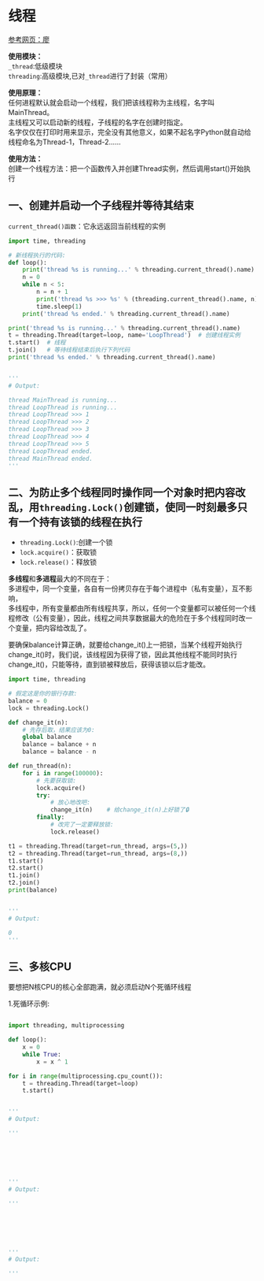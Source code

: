 # 线程

[参考网页：廖](https://www.liaoxuefeng.com/wiki/1016959663602400/1017629247922688)

**使用模块：**  
`_thread`:低级模块  
`threading`:高级模块,已对`_thread`进行了封装（常用）  


**使用原理：**  
任何进程默认就会启动一个线程，我们把该线程称为主线程，名字叫MainThread。  
主线程又可以启动新的线程，子线程的名字在创建时指定。  
名字仅仅在打印时用来显示，完全没有其他意义，如果不起名字Python就自动给线程命名为Thread-1，Thread-2……  


**使用方法：**  
创建一个线程方法：把一个函数传入并创建Thread实例，然后调用start()开始执行


## 一、创建并启动一个子线程并等待其结束  

`current_thread()函数`：它永远返回当前线程的实例


```python
import time, threading

# 新线程执行的代码:
def loop():
    print('thread %s is running...' % threading.current_thread().name)
    n = 0
    while n < 5:
        n = n + 1
        print('thread %s >>> %s' % (threading.current_thread().name, n))
        time.sleep(1)
    print('thread %s ended.' % threading.current_thread().name)

print('thread %s is running...' % threading.current_thread().name)
t = threading.Thread(target=loop, name='LoopThread')  # 创建线程实例
t.start()  # 线程
t.join()   # 等待线程结束后执行下列代码
print('thread %s ended.' % threading.current_thread().name)


'''
# Output:

thread MainThread is running...
thread LoopThread is running...
thread LoopThread >>> 1
thread LoopThread >>> 2
thread LoopThread >>> 3
thread LoopThread >>> 4
thread LoopThread >>> 5
thread LoopThread ended.
thread MainThread ended.
'''
```







## 二、为防止多个线程同时操作同一个对象时把内容改乱，用`threading.Lock()`创建锁，使同一时刻最多只有一个持有该锁的线程在执行

* `threading.Lock()`:创建一个锁
* `lock.acquire()`：获取锁
* `lock.release()`：释放锁

**多线程**和**多进程**最大的不同在于：  
多进程中，同一个变量，各自有一份拷贝存在于每个进程中（私有变量），互不影响，  
多线程中，所有变量都由所有线程共享，所以，任何一个变量都可以被任何一个线程修改（公有变量），因此，线程之间共享数据最大的危险在于多个线程同时改一个变量，把内容给改乱了。


要确保balance计算正确，就要给change_it()上一把锁，当某个线程开始执行change_it()时，我们说，该线程因为获得了锁，因此其他线程不能同时执行change_it()，只能等待，直到锁被释放后，获得该锁以后才能改。

```python
import time, threading

# 假定这是你的银行存款:
balance = 0
lock = threading.Lock()

def change_it(n):
    # 先存后取，结果应该为0:
    global balance
    balance = balance + n
    balance = balance - n

def run_thread(n):
    for i in range(100000):
        # 先要获取锁:
        lock.acquire()
        try:
            # 放心地改吧:
            change_it(n)    # 给change_it(n)上好锁了🔒
        finally:
            # 改完了一定要释放锁:
            lock.release()

t1 = threading.Thread(target=run_thread, args=(5,))
t2 = threading.Thread(target=run_thread, args=(8,))
t1.start()
t2.start()
t1.join()
t2.join()
print(balance)


'''
# Output:

0
'''
```





## 三、多核CPU

要想把N核CPU的核心全部跑满，就必须启动N个死循环线程




1.死循环示例:  

```python

import threading, multiprocessing

def loop():
    x = 0
    while True:
        x = x ^ 1

for i in range(multiprocessing.cpu_count()):
    t = threading.Thread(target=loop)
    t.start()


'''
# Output:

'''

```











```python





'''
# Output:

'''

```











```python





'''
# Output:

'''

```
